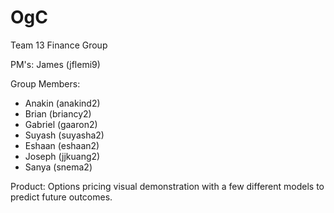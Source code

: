 # OgC
Team 13
Finance Group


PM's:
James (jflemi9)

Group Members:
* Anakin (anakind2)
* Brian (briancy2)
* Gabriel (gaaron2)
* Suyash (suyasha2)
* Eshaan (eshaan2)
* Joseph (jjkuang2)
* Sanya (snema2)

Product:
Options pricing visual demonstration with a few different models to predict future outcomes.
